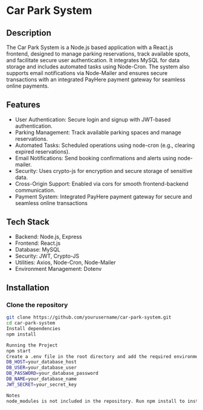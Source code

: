 # Car Park System  

## Description  
The Car Park System is a Node.js based application with a React.js frontend, designed to manage parking reservations, track available spots, and facilitate secure user authentication. It integrates MySQL for data storage and includes automated tasks using Node-Cron. The system also supports email notifications via Node-Mailer and ensures secure transactions with an integrated PayHere payment gateway for seamless online payments. 

## Features  
- User Authentication: Secure login and signup with JWT-based authentication.
- Parking Management: Track available parking spaces and manage reservations.
- Automated Tasks: Scheduled operations using node-cron (e.g., clearing expired reservations).
- Email Notifications: Send booking confirmations and alerts using node-mailer.
- Security: Uses crypto-js for encryption and secure storage of sensitive data.
- Cross-Origin Support: Enabled via cors for smooth frontend-backend communication.
- Payment System: Integrated PayHere payment gateway for secure and seamless online transactions

## Tech Stack  
- Backend: Node.js, Express
- Frontend: React.js
- Database: MySQL  
- Security: JWT, Crypto-JS  
- Utilities: Axios, Node-Cron, Node-Mailer  
- Environment Management: Dotenv  

## Installation  

### Clone the repository  
```bash
git clone https://github.com/yourusername/car-park-system.git
cd car-park-system
Install dependencies
npm install

Running the Project
npm start
Create a .env file in the root directory and add the required environment variables
DB_HOST=your_database_host  
DB_USER=your_database_user  
DB_PASSWORD=your_database_password  
DB_NAME=your_database_name  
JWT_SECRET=your_secret_key  

Notes
node_modules is not included in the repository. Run npm install to install dependencies.

